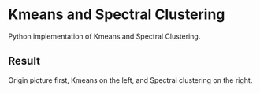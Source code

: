 # Kmeans and Spectral Clustering

Python implementation of Kmeans and Spectral Clustering.

## Result

Origin picture first, Kmeans on the left, and Spectral clustering on the right.
